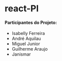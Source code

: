 # react-PI

#### Participantes do Projeto:

* Isabelly Ferreira
* André Aquilau
* Miguel Junior
* Guilherme Araujo
* Janismar

